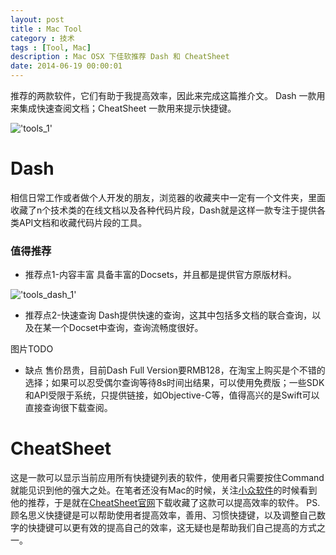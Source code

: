```yaml
---
layout: post
title : Mac Tool 
category : 技术
tags : [Tool, Mac]
description : Mac OSX 下佳软推荐 Dash 和 CheatSheet
date: 2014-06-19 00:00:01
---
```


推荐的两款软件，它们有助于我提高效率，因此来完成这篇推介文。
Dash 一款用来集成快速查阅文档；CheatSheet 一款用来提示快捷键。

<!--more-->

!['tools_1'](http://ww3.sinaimg.cn/mw690/454c4867jw9ehyt3n7t8tj20g407lq42.jpg)

# Dash

相信日常工作或者做个人开发的朋友，浏览器的收藏夹中一定有一个文件夹，里面收藏了n个技术类的在线文档以及各种代码片段，Dash就是这样一款专注于提供各类API文档和收藏代码片段的工具。

### 值得推荐

* 推荐点1-内容丰富
具备丰富的Docsets，并且都是提供官方原版材料。

!['tools_dash_1'](http://ww2.sinaimg.cn/mw690/454c4867jw1emgqaa8qw6j21ki0zw489.jpg)

* 推荐点2-快速查询
Dash提供快速的查询，这其中包括多文档的联合查询，以及在某一个Docset中查询，查询流畅度很好。

图片TODO

* 缺点
售价昂贵，目前Dash Full Version要RMB128，在淘宝上购买是个不错的选择；如果可以忍受偶尔查询等待8s时间出结果，可以使用免费版；一些SDK和API受限于系统，只提供链接，如Objective-C等，值得高兴的是Swift可以直接查询很下载查阅。

# CheatSheet

这是一款可以显示当前应用所有快捷键列表的软件，使用者只需要按住Command就能见识到他的强大之处。在笔者还没有Mac的时候，关注[小众软件](http://www.appinn.com)的时候看到他的推荐，于是就在[CheatSheet官网](http://www.cheatsheetapp.com/CheatSheet/)下载收藏了这款可以提高效率的软件。
PS.顾名思义快捷键是可以帮助使用者提高效率，善用、习惯快捷键，以及调整自己数字的快捷键可以更有效的提高自己的效率，这无疑也是帮助我们自己提高的方式之一。